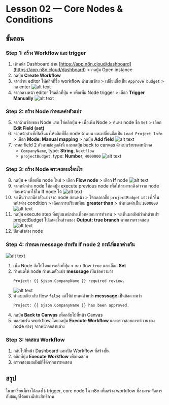 # Lesson 02 — Core Nodes & Conditions

## ขั้นตอน

### Step 1: สร้าง Workflow และ trigger

1. เข้าหน้า Dashboard ผ่าน [https://app.n8n.cloud/dashboard](https://app.n8n.cloud/dashboard) > กดปุ่ม Open instance
2. กดปุ่ม **Create Workflow**
3. จากส่วน editor ให้คลิกที่ชื่อ workflow ด้านบนซ้าย > เปลี่ยนชื่อเป็น `Approve budget` > กด enter
   ![alt text](images/2025-08-26_21-23-57.png)
4. จากกลางหน้า editor ให้คลิกที่ปุ่ม **+** เพื่อเพิ่ม Node trigger > เลือก **Trigger Manually**
   ![alt text](images/2025-08-26_21-24-36.png)

### Step 2: สร้าง Node กำหนดค่าตัวแปร

5. จากด้านซ้ายของ Node แรก ให้คลิกปุ่ม **+** เพื่อเพิ่ม Node > ค้นหา node ชื่อ `Set` > เลือก **Edit Field (set)**
6. จากหน้าต่างที่เปิดขึ้นมาให้คลิกที่ชื่อ node ด้านบน และเปลี่ยนชื่อเป็น `Load Project Info` > เลือก **Mode: Manual mapping** > กดปุ่ม **Add field**
   ![alt text](images/2025-08-26_21-33-15.png)
7. กรอก field 2 ตัวตามข้อมูลดังนี้ และกดปุ่ม back to canvas ด้านบนซ้ายของหน้าจอ
   - `CompanyName`, type: **String**, `Nextflow`
   - `projectBudget`, type: **Number**, `4000000`
  ![alt text](images/2025-08-26_21-35-30.png)

### Step 3: สร้าง Node ตรวจสอบเงื่อนไข

8. กดปุ่ม **+** เพื่อเพิ่ม node ใหม่ > เลือก **Flow node** > เลือก **If** node 
  ![alt text](images/2025-08-26_21-38-29.png)
9. จากหน้าต่าง node ให้กดปุ่ม execute previous node เพื่อให้สามารถดึงค่าจาก node ก่อนหน้ามาใช้ใน If node ได้
    ![alt text](images/2025-08-26_21-41-23.png)
10. จะเห็นว่าเรามีค่าตัวแปรจาก node ก่อนหน้า > ให้กดลากชื่อ `projectBudget` มาวางไว้ในหน้าต่าง condition > เลือกการเปรียบเทียบ **greater than** > กำหนดค่าเป็น `1000000`
    ![alt text](images/2025-08-26_21-42-25.png)
11. กดปุ่ม execute step ที่อยู่บนหน้าต่างเพื่อทดสอบการทำงาน > จะเห็นผลลัพธ์ว่าค่าตัวแปร projectBudget ไปแสดงในส่วนของ **Output: true branch** ตามการตรวจสอบ 
    ![alt text](images/2025-08-26_21-50-06.png)
12. ปิดหน้าต่าง node 
    
### Step 4: กำหนด message สำหรับ If node 2 กรณีที่แตกต่างกัน
![alt text](images/2025-08-26_22-03-45.png)
1. เพิ่ม Node ถัดไปโดยการคลิกที่ปุ่ม **+** ของ flow `true` และเลือก **Set**
2. กำหนดให้ node กำหนดตัวแปร **messsage** เป็นข้อความว่า 
   ```
   Project: {{ $json.CompanyName }} required review.
   ```
   ![alt text](images/2025-08-26_22-05-36.png)
3. ทำแบบเดียวกับ flow `false` แต่ให้กำหนดตัวแปร **messsage** เป็นข้อความว่า 
   ```
   Project: {{ $json.CompanyName }} has been approved.
   ```
4. กดปุ่ม **Back to Canvas** เพื่อกลับไปที่หน้า Canvas
5. ทดสอบรัน workflow โดยกดปุ่ม **Execute Workflow** และตรวจสอบการทำงานของ node ต่างๆ จากหน้าจอด้านล่าง

### Step 3: ทดสอบ Workflow

1. กลับไปที่หน้า Dashboard และเปิด Workflow ที่สร้างขึ้น
2. คลิกที่ปุ่ม **Execute Workflow** เพื่อทดสอบ
3. ตรวจสอบผลลัพธ์ที่ได้จากการทดสอบ

## สรุป

ในบทเรียนนี้เราได้ลองใช้ trigger, core node ใน n8n เพื่อสร้าง workflow ที่สามารถจัดการกับข้อมูลได้อย่างมีประสิทธิภาพ

